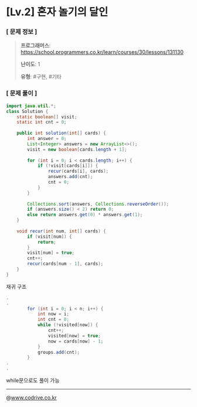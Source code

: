 # [Lv.2] 혼자 놀기의 달인

### [ 문제 정보 ]
> **프로그래머스**: https://school.programmers.co.kr/learn/courses/30/lessons/131130
> 
> **난이도**: 1
>
> **유형**: #구현, #기타


### [ 문제 풀이 ]
```Java
import java.util.*;
class Solution {
    static boolean[] visit;
    static int cnt = 0;
  
    public int solution(int[] cards) {
        int answer = 0;
        List<Integer> answers = new ArrayList<>();
        visit = new boolean[cards.length + 1];
        
        for (int i = 0; i < cards.length; i++) {
            if (!visit[cards[i]]) {
                recur(cards[i], cards);
                answers.add(cnt);
                cnt = 0;
            }
        }
        
        Collections.sort(answers, Collections.reverseOrder());
        if (answers.size() < 2) return 0;
        else return answers.get(0) * answers.get(1);
    }
    
    void recur(int num, int[] cards) {
        if (visit[num]) {
            return;
        }
        visit[num] = true;
        cnt++;
        recur(cards[num - 1], cards);
    }
}

```
재귀 구조
```Java
.
.
        for (int i = 0; i < n; i++) {
            int now = i;
            int cnt = 0;
            while (!visited[now]) {
                cnt++;
                visited[now] = true;
                now = cards[now] - 1;
            }
            groups.add(cnt);
        }
.
.
```
while문으로도 풀이 가능


---
@www.codrive.co.kr